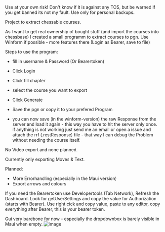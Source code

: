 Use at your own risk!
Don't know if it is against any TOS, but be warned if you get banned its not my fault. Use only for personal backups.

Project to extract chessable courses.

As I want to get real ownership of bought stuff (and import the courses into chessbase) I created a small programm to extract courses to pgn. Use Winform if possible - more features there (Login as Bearer, save to file)

Steps to use the program:
* fill in username & Password (Or Bearertoken)
* Click Login
* Click fill chapter
* select the course you want to export
* Click Generate
* Save the pgn or copy it to your prefered Program

* you can now save (in the winform-version) the raw Response from the server and load it again - this way you have to hit the server only once. if anything is not working just send me an email or open a issue and attach the rrf (.restResponse) file - that way I can debug the Problem without needing the course itself.

No Video export and none planned.

Currently only exporting Moves & Text.

Planned:
* More Errorhandling (especially in the Maui version)
* Export arrows and colours

If you need the Bearertoken use Developertools (Tab Network), Refresh the Dashboard. Look for getUserSettings and copy the value for Authorization (starts with Bearer). Use right cick and copy value, paste to any editor, copy everything after Bearer, this is your bearer token. 

Gui very barebone for now - especially the dropdownbox is barely visible in Maui when empty.
![image](https://github.com/user-attachments/assets/0f7a25a7-ad2a-4143-84b1-d5ba3c9f789c)

